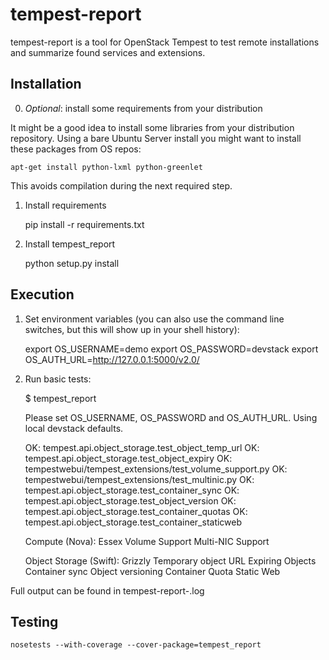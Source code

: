 # tempest-report

tempest-report is a tool for OpenStack Tempest to test remote installations and summarize found services and extensions.

Installation
------------

0) *Optional*: install some requirements from your distribution

It might be a good idea to install some libraries from your distribution repository.
Using a bare Ubuntu Server install you might want to install these packages from OS repos:

    apt-get install python-lxml python-greenlet

This avoids compilation during the next required step.

1) Install requirements

    pip install -r requirements.txt

2) Install tempest_report

    python setup.py install


Execution
---------

1) Set environment variables (you can also use the command line switches, but this will show up in your shell history):

    export OS_USERNAME=demo
    export OS_PASSWORD=devstack
    export OS_AUTH_URL=http://127.0.0.1:5000/v2.0/

2) Run basic tests:

    $ tempest_report

    Please set OS_USERNAME, OS_PASSWORD and OS_AUTH_URL. Using local devstack defaults.
    
    OK: tempest.api.object_storage.test_object_temp_url
    OK: tempest.api.object_storage.test_object_expiry
    OK: tempestwebui/tempest_extensions/test_volume_support.py
    OK: tempestwebui/tempest_extensions/test_multinic.py
    OK: tempest.api.object_storage.test_container_sync
    OK: tempest.api.object_storage.test_object_version
    OK: tempest.api.object_storage.test_container_quotas
    OK: tempest.api.object_storage.test_container_staticweb
    
    Compute (Nova): Essex
                            Volume Support
                            Multi-NIC Support
    
    Object Storage (Swift): Grizzly
                            Temporary object URL
                            Expiring Objects
                            Container sync
                            Object versioning
                            Container Quota
                            Static Web


Full output can be found in tempest-report-<timestamp>.log


Testing
-------

    nosetests --with-coverage --cover-package=tempest_report
